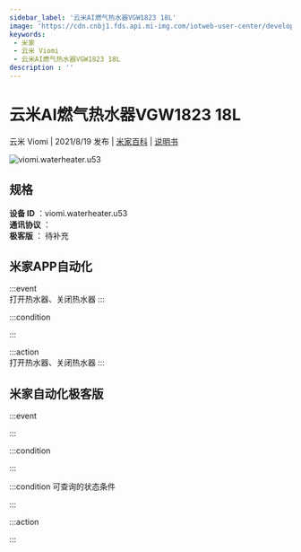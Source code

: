 ```yaml
---
sidebar_label: '云米AI燃气热水器VGW1823 18L'
image: 'https://cdn.cnbj1.fds.api.mi-img.com/iotweb-user-center/developer_167904802704991k5AOn1.png?GalaxyAccessKeyId=AKVGLQWBOVIRQ3XLEW&Expires=9223372036854775807&Signature=B86/FRtQiZq5/j114y47XOftVVA='
keywords: 
 - 米家
 - 云米 Viomi
 - 云米AI燃气热水器VGW1823 18L
description : ''
---
```

# 云米AI燃气热水器VGW1823 18L

云米 Viomi | 2021/8/19 发布 | [米家百科](https://home.mi.com/webapp/content/baike/product/index.html?model=viomi.waterheater.u53) | [说明书](https://home.mi.com/views/introduction.html?model=viomi.waterheater.u53&region=cn)

![viomi.waterheater.u53](https://cdn.cnbj1.fds.api.mi-img.com/iotweb-user-center/developer_167904802704991k5AOn1.png?GalaxyAccessKeyId=AKVGLQWBOVIRQ3XLEW&Expires=9223372036854775807&Signature=B86/FRtQiZq5/j114y47XOftVVA=)

## 规格  
> 
**设备 ID** ：viomi.waterheater.u53  
**通讯协议** ：  
**极客版**  ： 待补充 


## 米家APP自动化  

:::event  
打开热水器、关闭热水器
:::

:::condition  

:::

:::action   
打开热水器、关闭热水器
:::

## 米家自动化极客版  

:::event  

:::

:::condition  

:::

:::condition 可查询的状态条件  

:::

:::action  

:::

        
